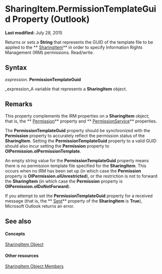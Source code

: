 
# SharingItem.PermissionTemplateGuid Property (Outlook)

 **Last modified:** July 28, 2015

Returns or sets a  **String** that represents the GUID of the template file to be applied to the ** [SharingItem](63dd3451-44f3-7cc4-c6e2-7dad5835a7d2.md)** in order to specify Information Rights Management (IRM) permissions. Read/write.

## Syntax

 _expression_. **PermissionTemplateGuid**

 _expression_A variable that represents a  **SharingItem** object.


## Remarks

This property complements the IRM properties on a  **SharingItem** object; that is, the ** [Permission](fd1ceafe-8c78-8c63-eaf2-aa8cef71a9f3.md)** property and ** [PermissionService](ef50051d-420f-21db-af30-02a7d01896b6.md)** properties.

The  **PermissionTemplateGuid** property should be synchronized with the **Permission** property to accurately reflect the permission status of the **SharingItem**. Setting the  **PermissionTemplateGuid** property to a valid GUID should also incur setting the **Permission** property to **OlPermission.olPermissionTemplate**.

An empty string value for the  **PermissionTemplateGuid** property means there is no permission template file specified for the **SharingItem**. This occurs when no IRM has been set up (in which case the  **Permission** property is **OlPermission.olUnrestricted**), or the restriction is not to forward the  **SharingItem** (in which case the **Permission** property is **OlPermission.olDoNotForward**).

If you attempt to set the  **PermissionTemplateGuid** property for a received message (that is, the ** [Sent](6ae38f11-186e-3c86-f131-4eb6230f10a7.md)** property of the **SharingItem** is **True**), Microsoft Outlook returns an error.


## See also


#### Concepts


 [SharingItem Object](63dd3451-44f3-7cc4-c6e2-7dad5835a7d2.md)
#### Other resources


 [SharingItem Object Members](719ad60e-2242-2c54-778f-006b61690389.md)
